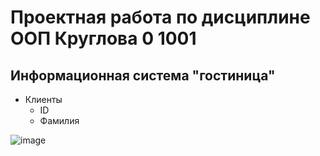 # Проектная работа по дисциплине ООП Круглова 0 1001

## Информационная система "гостиница"
 - Клиенты
   - ID
   - Фамилия

  
 ![image](https://user-images.githubusercontent.com/102413548/160236468-52ae8d3f-6927-47ed-980e-53b08bf9ff67.png)
